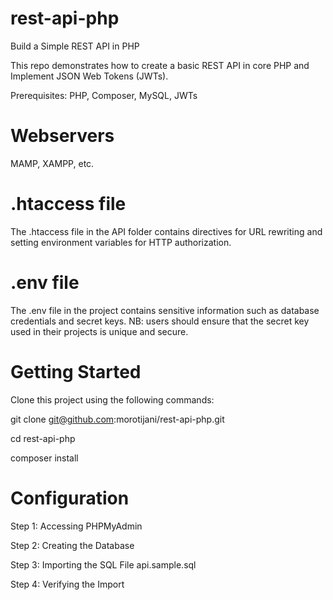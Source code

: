 # rest-api-php
Build a Simple REST API in PHP

This repo demonstrates how to create a basic REST API in core PHP and Implement JSON Web Tokens (JWTs).

Prerequisites: PHP, Composer, MySQL, JWTs

# Webservers
MAMP,
XAMPP, etc.

# .htaccess file
The .htaccess file in the API folder contains directives for URL rewriting and setting environment variables for HTTP authorization.

# .env file 
The .env file in the project contains sensitive information such as database credentials and secret keys.
NB: users should ensure that the secret key used in their projects is unique and secure.

# Getting Started

Clone this project using the following commands: 

git clone git@github.com:morotijani/rest-api-php.git

cd rest-api-php

composer install


# Configuration

Step 1: Accessing PHPMyAdmin

Step 2: Creating the Database

Step 3: Importing the SQL File api.sample.sql

Step 4: Verifying the Import







